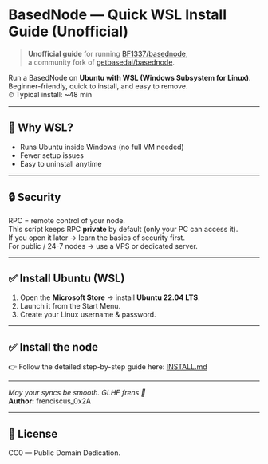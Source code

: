# BasedNode — Quick WSL Install Guide (Unofficial)

> **Unofficial guide** for running [BF1337/basednode](https://github.com/BF1337/basednode),  
> a community fork of [getbasedai/basednode](https://github.com/getbasedai/basednode).

Run a BasedNode on **Ubuntu with WSL (Windows Subsystem for Linux)**.  
Beginner-friendly, quick to install, and easy to remove.  
⏱ Typical install: ~48 min

---

## 🧐 Why WSL?

- Runs Ubuntu inside Windows (no full VM needed)
- Fewer setup issues
- Easy to uninstall anytime

---

## 🔒 Security

RPC = remote control of your node.  
This script keeps RPC **private** by default (only your PC can access it).  
If you open it later → learn the basics of security first.  
For public / 24-7 nodes → use a VPS or dedicated server.

---

## ✅ Install Ubuntu (WSL)

1. Open the **Microsoft Store** → install **Ubuntu 22.04 LTS**.
2. Launch it from the Start Menu.
3. Create your Linux username & password.

---

## ✅ Install the node

👉 Follow the detailed step-by-step guide here: [INSTALL.md](INSTALL.md)

---

_May your syncs be smooth. GLHF frens 🐸_  
**Author:** frenciscus_0x2A

---

## 📜 License

CC0 — Public Domain Dedication.
